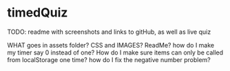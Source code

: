 # timedQuiz

TODO: readme with screenshots and links to gitHub, as well as live quiz

WHAT goes in assets folder? CSS and IMAGES? ReadMe?
how do I make my timer say 0 instead of one?
How do I make sure items can only be called from localStorage one time?
how do I fix the negative number problem?